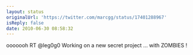 ```yaml
---
layout: status
originalUrl: 'https://twitter.com/marcgg/status/17401288967'
isReply: false
date: 2010-06-30 08:58:32
---
```


ooooooh RT @leg0g0 Working on a new secret project ... with ZOMBIES !
